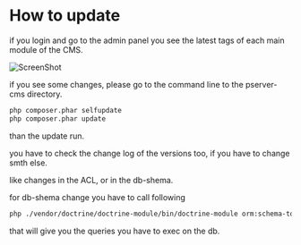 # How to update

if you login and go to the admin panel you see the latest tags of each main module of the CMS.

![ScreenShot](https://github.com/kokspflanze/pserverCMSFull/blob/master/doc/images/ADMIN_OVERVIEW_MODULES.png)

if you see some changes, please go to the command line to the pserver-cms directory.

````bash
php composer.phar selfupdate
php composer.phar update
````

than the update run.

you have to check the change log of the versions too, if you have to change smth else.

like changes in the ACL, or in the db-shema.

for db-shema change you have to call following

````bash
php ./vendor/doctrine/doctrine-module/bin/doctrine-module orm:schema-tool:update  --dump-sql
````

that will give you the queries you have to exec on the db.